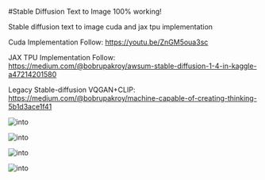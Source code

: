 #Stable Diffusion Text to Image 100% working!

Stable diffusion text to image cuda and jax tpu implementation 

Cuda Implementation Follow: https://youtu.be/ZnGM5oua3sc

JAX TPU Implementation Follow: https://medium.com/@bobrupakroy/awsum-stable-diffusion-1-4-in-kaggle-a47214201580

Legacy Stable-diffusion VQGAN+CLIP: https://medium.com/@bobrupakroy/machine-capable-of-creating-thinking-5b1d3ace1f41

![into](https://miro.medium.com/max/828/1*W6vcOHZb359axNOhBWdkNw.webp)

![into](https://miro.medium.com/max/828/1*TudAcnAdOmvp53pTB17aeA.webp)

![into](https://miro.medium.com/max/828/1*Y6BKBRWDLnXzTN9r5vpAMQ.webp)

![into](https://miro.medium.com/max/828/1*v_PMleg62jbXIpX5zri5OA.webp)
